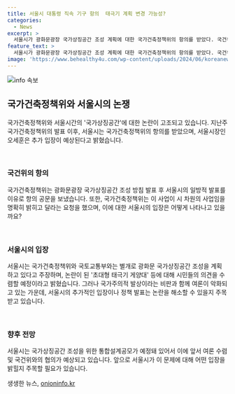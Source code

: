 ```yaml
---
title: 서울시 대통령 직속 기구 항의  태극기 계획 변경 가능성?
categories:
  - News
excerpt: >
  서울시가 광화문광장 국가상징공간 조성 계획에 대한 국가건축정책위의 항의를 받았다. 국건위는 시의 발표가 일방적이라며 협조를 요청했고, 이에 오세훈 시장은 추가 입장이 예상된다고 밝혔다. 시는 국가상징공간 조성을 위한 사업으로 국건위와는 별개라는 입장이지만, 협의 의사를 밝혔다. 추가로, 8~11월에 통합설계공모가 있을 예정이며, 예산은 태극기 게양대 건설에 110억 원, 세종로공원 준공에 500억 원을 책정했다.
feature_text: >
  서울시가 광화문광장 국가상징공간 조성 계획에 대한 국가건축정책위의 항의를 받았다. 국건위는 시의 발표가 일방적이라며 협조를 요청했고, 이에 오세훈 시장은 추가 입장이 예상된다고 밝혔다. 시는 국가상징공간 조성을 위한 사업으로 국건위와는 별개라는 입장이지만, 협의 의사를 밝혔다. 추가로, 8~11월에 통합설계공모가 있을 예정이며, 예산은 태극기 게양대 건설에 110억 원, 세종로공원 준공에 500억 원을 책정했다.
image: 'https://www.behealthy4u.com/wp-content/uploads/2024/06/koreanews.jpg'
---
```


<p><img src="https://www.behealthy4u.com/wp-content/uploads/2024/06/koreanews.jpg" alt="info 속보" /></p>

<h2 data-ke-size="size26">국가건축정책위와 서울시의 논쟁</h2>

<p>국가건축정책위와 서울시간의 '국가상징공간'에 대한 논란이 고조되고 있습니다. 지난주 국가건축정책위의 발표 이후, 서울시는 국가건축정책위의 항의를 받았으며, 서울시장인 오세훈은 추가 입장이 예상된다고 밝혔습니다.</p>

<p data-ke-size="size16">&nbsp;</p>

<h3>국건위의 항의</h3>

<p>국가건축정책위는 광화문광장 국가상징공간 조성 방침 발표 후 서울시의 일방적 발표를 이유로 항의 공문을 보냈습니다. 또한, 국가건축정책위는 이 사업이 시 차원의 사업임을 명확히 밝히고 달라는 요청을 했으며, 이에 대한 서울시의 입장은 어떻게 나타나고 있을까요?</p>

<p data-ke-size="size16">&nbsp;</p>

<h3>서울시의 입장</h3>

<p>서울시는 국가건축정책위와 국토교통부와는 별개로 광화문 국가상징공간 조성을 계획하고 있다고 주장하며, 논란이 된 '초대형 태극기 게양대' 등에 대해 시민들의 의견을 수렴할 예정이라고 밝혔습니다. 그러나 국가주의적 발상이라는 비판과 함께 여론이 악화되고 있는 가운데, 서울시의 추가적인 입장이나 정책 발표는 논란을 해소할 수 있을지 주목받고 있습니다.</p>

<p data-ke-size="size16">&nbsp;</p>

<h3>향후 전망</h3>

<p>서울시는 국가상징공간 조성을 위한 통합설계공모가 예정돼 있어서 이에 앞서 여론 수렴 및 국건위와의 협의가 예상되고 있습니다. 앞으로 서울시가 이 문제에 대해 어떤 입장을 밝힐지 주목할 필요가 있습니다.</p>
생생한 뉴스, <a href="https://onioninfo.kr" rel="dofollow">onioninfo.kr</a>


